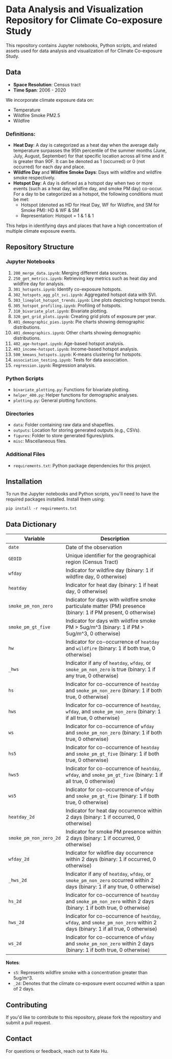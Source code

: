 # Data Analysis and Visualization Repository for Climate Co-exposure Study

This repository contains Jupyter notebooks, Python scripts, and related assets used for data analysis and visualization of for Climate Co-exposure Study.

## Data 

- **Space Resolution**: Census tract
- **Time Span**: 2006 - 2020

We incorporate climate exposure data on:
- Temperature 
- Wildfire Smoke PM2.5
- Wildfire

### Definitions:

- **Heat Day**: A day is categorized as a heat day when the average daily temperature surpasses the 95th percentile of the summer months (June, July, August, September) for that specific location across all time and it is greater than 90F. It can be denoted as 1 (occurred) or 0 (not occurred) for each day and place.
- **Wildfire Day** and **Wildfire Smoke Days**: Days with wildfire and wildfire smoke respectively.
- **Hotspot Day**: A day is defined as a hotspot day when two or more events (such as a heat day, wildfire day, and smoke PM day) co-occur. For a day to be categorized as a hotspot, the following conditions must be met:
  - Hotspot (denoted as HD for Heat Day, WF for Wildfire, and SM for Smoke PM): HD & WF & SM
  - Representation: Hotspot = 1 & 1 & 1

This helps in identifying days and places that have a high concentration of multiple climate exposure events.

## Repository Structure

### Jupyter Notebooks

1. `200_merge_data.ipynb`: Merging different data sources.
2. `250_get_metrics.ipynb`: Retrieving key metrics such as heat day and wildfire day for analysis.
3. `301_hotspots.ipynb`: Identify co-exposure hotspots.
4. `302_hotspots_agg_plt_svi.ipynb`: Aggregated hotspot data with SVI.
5. `303_lineplot_hotspot_trends.ipynb`: Line plots depicting hotspot trends.
6. `305_hotspot_profiling.ipynb`: Profiling of hotspots.
7. `310_bivariate_plot.ipynb`: Bivariate plotting.
8. `320_get_grid_plots.ipynb`: Creating grid plots of exposure per year.
9. `401_demographic_pies.ipynb`: Pie charts showing demographic distributions.
10. `401_demographics.ipynb`: Other charts showing demographic distributions.
11. `402_age-hotspot.ipynb`: Age-based hotspot analysis.
12. `403_income-hotspot.ipynb`: Income-based hotspot analysis.
13. `500_kmeans_hotspots.ipynb`: K-means clustering for hotspots.
14. `association_testing.ipynb`: Tests for data association.
15. `regression.ipynb`: Regression analysis.

### Python Scripts

- `bivariate_plotting.py`: Functions for bivariate plotting.
- `helper_400.py`: Helper functions for demographic analyses.
- `plotting.py`: General plotting functions.

### Directories

- `data`: Folder containing raw data and shapefiles.
- `outputs`: Location for storing generated outputs (e.g., CSVs).
- `figures`: Folder to store generated figures/plots.
- `misc`: Miscellaneous files.

### Additional Files

- `requirements.txt`: Python package dependencies for this project.

## Installation

To run the Jupyter notebooks and Python scripts, you'll need to have the required packages installed. Install them using:

```
pip install -r requirements.txt
```


## Data Dictionary

| Variable                 | Description                                                                                               |
|--------------------------|-----------------------------------------------------------------------------------------------------------|
| `date`                   | Date of the observation                                                                                   |
| `GEOID`                  | Unique identifier for the geographical region (Census Tract)                                             |
| `wfday`                  | Indicator for wildfire day (binary: 1 if wildfire day, 0 otherwise)                                       |
| `heatday`                | Indicator for heat day (binary: 1 if heat day, 0 otherwise)                                               |
| `smoke_pm_non_zero`      | Indicator for days with wildfire smoke particulate matter (PM) presence (binary: 1 if PM present, 0 otherwise)    |
| `smoke_pm_gt_five`       | Indicator for days with wildfire smoke PM > 5ug/m^3 (binary: 1 if PM > 5ug/m^3, 0 otherwise)                      |
| `hw`                     | Indicator for co-occurrence of `heatday` and `wildfire` (binary: 1 if both true, 0 otherwise)                                                              |
| `_hws`                   | Indicator if any of `heatday`, `wfday`, or `smoke_pm_non_zero` is true (binary: 1 if any true, 0 otherwise)|
| `hs`                     | Indicator for co-occurrence of `heatday` and `smoke_pm_non_zero` (binary: 1 if both true, 0 otherwise)    |
| `hws`                    | Indicator for co-occurrence of `heatday`, `wfday`, and `smoke_pm_non_zero` (binary: 1 if all true, 0 otherwise)|
| `ws`                     | Indicator for co-occurrence of `wfday` and `smoke_pm_non_zero` (binary: 1 if both true, 0 otherwise)    |
| `hs5`                    | Indicator for co-occurrence of `heatday` and `smoke_pm_gt_five` (binary: 1 if both true, 0 otherwise)                                                                   |
| `hws5`                   | Indicator for co-occurrence of `heatday`, `wfday`, and `smoke_pm_gt_five` (binary: 1 if all true, 0 otherwise)                                                                  |
| `ws5`                    | Indicator for co-occurrence of `wfday` and `smoke_pm_gt_five` (binary: 1 if both true, 0 otherwise)                                                                   |
| `heatday_2d`             | Indicator for heat day occurrence within 2 days (binary: 1 if occurred, 0 otherwise)                       |
| `smoke_pm_non_zero_2d`   | Indicator for smoke PM presence within 2 days (binary: 1 if occurred, 0 otherwise)                        |
| `wfday_2d`               | Indicator for wildfire day occurrence within 2 days (binary: 1 if occurred, 0 otherwise)                   |
| `_hws_2d`                | Indicator if any of `heatday`, `wfday`, or `smoke_pm_non_zero` occurred within 2 days (binary: 1 if any true, 0 otherwise)|
| `hs_2d`                  | Indicator for co-occurrence of `heatday` and `smoke_pm_non_zero` within 2 days (binary: 1 if both true, 0 otherwise)|
| `hws_2d`                 | Indicator for co-occurrence of `heatday`, `wfday`, and `smoke_pm_non_zero` within 2 days (binary: 1 if all true, 0 otherwise)|
| `ws_2d`                  | Indicator for co-occurrence of `wfday` and `smoke_pm_non_zero` within 2 days (binary: 1 if both true, 0 otherwise)|

**Notes**:
- `s5`: Represents wildfire smoke with a concentration greater than 5ug/m^3.
- `_2d`: Denotes that the climate co-exposure event occurred within a span of 2 days.


## Contributing

If you'd like to contribute to this repository, please fork the repository and submit a pull request.


## Contact

For questions or feedback, reach out to Kate Hu.
